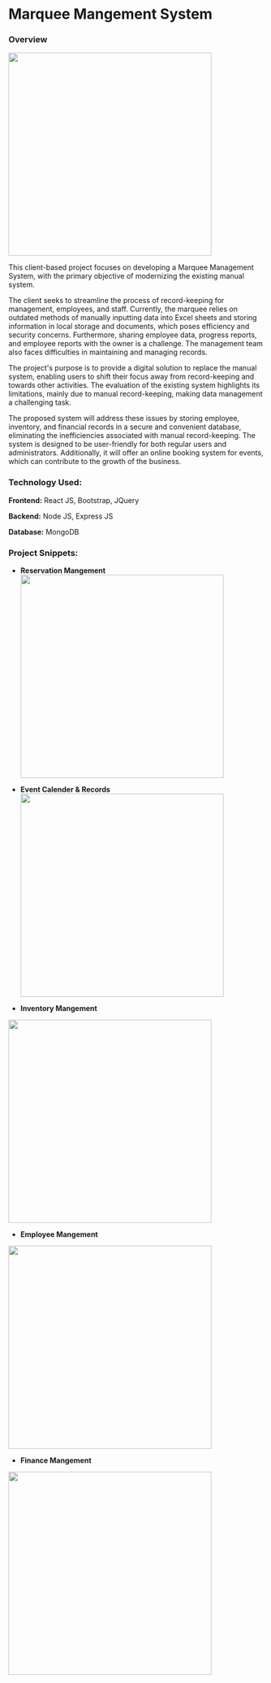# Marquee Mangement System
### Overview

  <img src="https://firebasestorage.googleapis.com/v0/b/hstore-6186b.appspot.com/o/githubimages%2F1.PNG?alt=media&token=0bcbfdab-9cd9-4e75-a6a2-e8faa057a049" height="400"/>


This client-based project focuses on developing a Marquee Management System, with the primary objective of modernizing the existing manual system.

The client seeks to streamline the process of record-keeping for management, employees, and staff. Currently, the marquee relies on outdated methods of manually inputting data into Excel sheets and storing information in local storage and documents, which poses efficiency and security concerns. Furthermore, sharing employee data, progress reports, and employee reports with the owner is a challenge. The management team also faces difficulties in maintaining and managing records.

The project's purpose is to provide a digital solution to replace the manual system, enabling users to shift their focus away from record-keeping and towards other activities.
The evaluation of the existing system highlights its limitations, mainly due to manual record-keeping, making data management a challenging task.

The proposed system will address these issues by storing employee, inventory, and financial records in a secure and convenient database, eliminating the inefficiencies associated with manual record-keeping. The system is designed to be user-friendly for both regular users and administrators. Additionally, it will offer an online booking system for events, which can contribute to the growth of the business.

### Technology Used:
 **Frontend:** React JS, Bootstrap, JQuery
 
 **Backend:** Node JS, Express JS
 
 **Database:** MongoDB
 
### Project Snippets:
 *   **Reservation Mangement**
     <img src="https://firebasestorage.googleapis.com/v0/b/hstore-6186b.appspot.com/o/githubimages%2F2.PNG?alt=media&token=912cbd26-5f4c-4b27-8d1f-086895e7278b" height="400"/>
     
 *   **Event Calender & Records**
    <img src="https://firebasestorage.googleapis.com/v0/b/hstore-6186b.appspot.com/o/githubimages%2F3.PNG?alt=media&token=06bbbd00-7c96-4633-819f-106df34fd602" height="400"/>
    
 *   **Inventory Mangement**
   <img src="https://firebasestorage.googleapis.com/v0/b/hstore-6186b.appspot.com/o/githubimages%2F4.PNG?alt=media&token=3bdcc7ff-fa01-4d8a-8045-39a34a953cf4" height="400"/>
   
 *   **Employee Mangement**
   <img src="https://firebasestorage.googleapis.com/v0/b/hstore-6186b.appspot.com/o/githubimages%2F6.PNG?alt=media&token=afccbaf9-35af-482e-988e-d420d851fac0" height="400"/>
   
 *   **Finance Mangement**
   
   <img src="https://firebasestorage.googleapis.com/v0/b/hstore-6186b.appspot.com/o/githubimages%2F7.PNG?alt=media&token=553ff5d4-a961-4ebf-9016-985fd38a5ed1" height="400"/>

   



 


